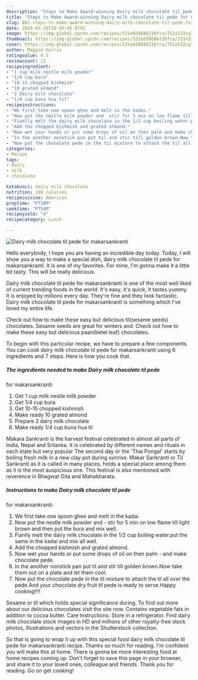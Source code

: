 ```yaml
---
description: "Steps to Make Award-winning Dairy milk chocolate til pede for makarsankranti"
title: "Steps to Make Award-winning Dairy milk chocolate til pede for makarsankranti"
slug: 881-steps-to-make-award-winning-dairy-milk-chocolate-til-pede-for-makarsankranti
date: 2020-05-18T10:40:45.879Z
image: https://img-global.cpcdn.com/recipes/531e65868621bfca/751x532cq70/dairy-milk-chocolate-til-pede-for-makarsankranti-recipe-main-photo.jpg
thumbnail: https://img-global.cpcdn.com/recipes/531e65868621bfca/751x532cq70/dairy-milk-chocolate-til-pede-for-makarsankranti-recipe-main-photo.jpg
cover: https://img-global.cpcdn.com/recipes/531e65868621bfca/751x532cq70/dairy-milk-chocolate-til-pede-for-makarsankranti-recipe-main-photo.jpg
author: Maggie Harris
ratingvalue: 4.3
reviewcount: 12
recipeingredient:
- "1 cup milk nestle milk powder"
- "1/4 cup bura"
- "10-15 chopped kishmish"
- "10 grated almond"
- "2 dairy milk chocolate"
- "1/4 cup buna hua til"
recipeinstructions:
- "We first take one spoon ghee and melt in the kadai."
- "Now put the nestle milk powder and  stir for 5 min on low flame till light brown and then put the bura and mix well."
- "Fianlly melt the dairy milk chocolate in the 1/2 cup boiling water.put the same in the kadai and mix all well."
- "Add the chopped kishmish and grated almond."
- "Now wet your hands or put some drops of oil on then palm and make chocolate pede."
- "In the another nonstick pan put til and stir till golden brown.Now take them out on a plate and let them cool."
- "Now put the chocolate pede in the til mixture to attach the til all over the pede.And your chocolate dry fruit til pede is ready to serve.Happy cooking!!!!"
categories:
- Recipe
tags:
- dairy
- milk
- chocolate

katakunci: dairy milk chocolate 
nutrition: 198 calories
recipecuisine: American
preptime: "PT38M"
cooktime: "PT54M"
recipeyield: "4"
recipecategory: Lunch

---
```



![Dairy milk chocolate til pede
for makarsankranti](https://img-global.cpcdn.com/recipes/531e65868621bfca/751x532cq70/dairy-milk-chocolate-til-pede-for-makarsankranti-recipe-main-photo.jpg)

Hello everybody, I hope you are having an incredible day today. Today, I will show you a way to make a special dish, dairy milk chocolate til pede
for makarsankranti. It is one of my favorites. For mine, I'm gonna make it a little bit tasty. This will be really delicious.

Dairy milk chocolate til pede
for makarsankranti is one of the most well liked of current trending foods in the world. It's easy, it's quick, it tastes yummy. It is enjoyed by millions every day. They're fine and they look fantastic. Dairy milk chocolate til pede
for makarsankranti is something which I've loved my entire life.

Check out how to make these easy but delicious til(sesame seeds) chocolates. Sesame seeds are great for winters and. Check out how to make these easy but delicious paan(betel leaf) chocolates.


To begin with this particular recipe, we have to prepare a few components. You can cook dairy milk chocolate til pede
for makarsankranti using 6 ingredients and 7 steps. Here is how you cook that.

<!--inarticleads1-->

##### The ingredients needed to make Dairy milk chocolate til pede
for makarsankranti:

1. Get 1 cup milk nestle milk powder
1. Get 1/4 cup bura
1. Get 10-15 chopped kishmish
1. Make ready 10 grated almond
1. Prepare 2 dairy milk chocolate
1. Make ready 1/4 cup buna hua til


Makara Sankranti is the harvest festival celebrated in almost all parts of India, Nepal and Srilanka. It is celebrated by different names and rituals in each state but very popular The second day or the &#39;Thai Pongal&#39; starts by boiling fresh milk in a new clay pot during sunrise. Makar Sankranti or Til Sankranti as it is called in many places, holds a special place among them as it is the most auspicious one. This festival is also mentioned with reverence in Bhagwat Gita and Mahabharata. 

<!--inarticleads2-->

##### Instructions to make Dairy milk chocolate til pede
for makarsankranti:

1. We first take one spoon ghee and melt in the kadai.
1. Now put the nestle milk powder and  - stir for 5 min on low flame till light brown and then put the bura and mix well.
1. Fianlly melt the dairy milk chocolate in the 1/2 cup boiling water.put the same in the kadai and mix all well.
1. Add the chopped kishmish and grated almond.
1. Now wet your hands or put some drops of oil on then palm - and make chocolate pede.
1. In the another nonstick pan put til and stir till golden brown.Now take them out on a plate and let them cool.
1. Now put the chocolate pede in the til mixture to attach the til all over the pede.And your chocolate dry fruit til pede is ready to serve.Happy cooking!!!!


Sesame or til which holds special significance during. To find out more about our delicious chocolates visit the site now. Contains vegetable fats in addition to cocoa butter. Care Instructions: Store in a refrigerator. Find dairy milk chocolate stock images in HD and millions of other royalty-free stock photos, illustrations and vectors in the Shutterstock collection. 

So that is going to wrap it up with this special food dairy milk chocolate til pede
for makarsankranti recipe. Thanks so much for reading. I'm confident you will make this at home. There is gonna be more interesting food at home recipes coming up. Don't forget to save this page in your browser, and share it to your loved ones, colleague and friends. Thank you for reading. Go on get cooking!

